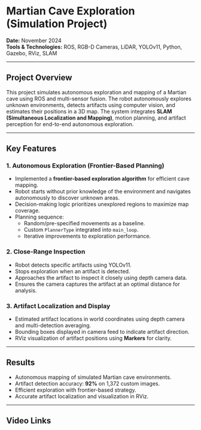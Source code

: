 # Martian Cave Exploration (Simulation Project)

**Date:** November 2024  
**Tools & Technologies:** ROS, RGB-D Cameras, LiDAR, YOLOv11, Python, Gazebo, RViz, SLAM

---

## Project Overview
This project simulates autonomous exploration and mapping of a Martian cave using ROS and multi-sensor fusion. The robot autonomously explores unknown environments, detects artifacts using computer vision, and estimates their positions in a 3D map. The system integrates **SLAM (Simultaneous Localization and Mapping)**, motion planning, and artifact perception for end-to-end autonomous exploration.

---

## Key Features

### 1. Autonomous Exploration (Frontier-Based Planning)
- Implemented a **frontier-based exploration algorithm** for efficient cave mapping.
- Robot starts without prior knowledge of the environment and navigates autonomously to discover unknown areas.
- Decision-making logic prioritizes unexplored regions to maximize map coverage.
- Planning sequence:
  - Random/pre-specified movements as a baseline.
  - Custom `PlannerType` integrated into `main_loop`.
  - Iterative improvements to exploration performance.

### 2. Close-Range Inspection
- Robot detects specific artifacts using YOLOv11.
- Stops exploration when an artifact is detected.
- Approaches the artifact to inspect it closely using depth camera data.
- Ensures the camera captures the artifact at an optimal distance for analysis.

### 3. Artifact Localization and Display
- Estimated artifact locations in world coordinates using depth camera and multi-detection averaging.
- Bounding boxes displayed in camera feed to indicate artifact direction.
- RViz visualization of artifact positions using **Markers** for clarity.

---

## Results
- Autonomous mapping of simulated Martian cave environments.
- Artifact detection accuracy: **92%** on 1,372 custom images.
- Efficient exploration with frontier-based strategy.
- Accurate artifact localization and visualization in RViz.

---

## Video Links

